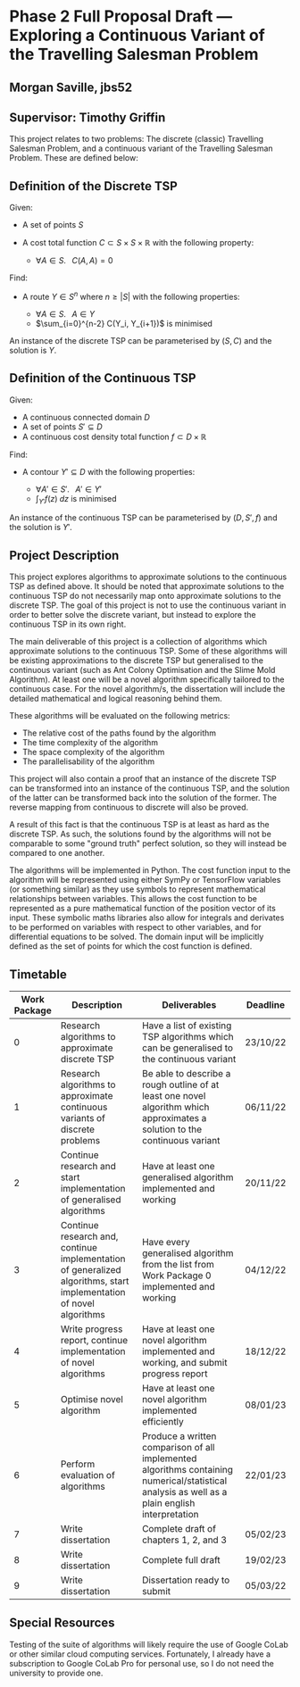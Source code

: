 # Phase 2 Full Proposal Draft &mdash; Exploring a Continuous Variant of the Travelling Salesman Problem

## Morgan Saville, jbs52

## Supervisor: Timothy Griffin

This project relates to two problems: The discrete (classic) Travelling Salesman Problem, and a continuous variant of the Travelling Salesman Problem. These are defined below:

## Definition of the Discrete TSP

Given:

 - A set of points $S$
 - A cost total function $C \subset S \times S \times \mathbb{R}$ with the following property:

     - $\forall A \in S.\;\;\; C(A,A)=0$

Find:

 - A route $Y\in S^n$ where $n \geq |S|$ with the following properties:

     - $\forall A \in S.\;\;\;A \in Y$
     - $\sum_{i=0}^{n-2} C(Y_i, Y_{i+1})$ is minimised

An instance of the discrete TSP can be parameterised by $(S,C)$ and the solution is $Y$.

## Definition of the Continuous TSP

Given:

 - A continuous connected domain $D$
 - A set of points $S' \subseteq D$
 - A continuous cost density total function $f \subset D \times \mathbb{R}$

Find:

 - A contour $Y' \subseteq D$ with the following properties:

     - $\forall A' \in S'.\;\;\;A' \in Y'$
     - $\int_{Y'} f(z)\; dz$ is minimised

An instance of the continuous TSP can be parameterised by $(D,S',f)$ and the solution is $Y'$.


## Project Description

This project explores algorithms to approximate solutions to the continuous TSP as defined above. It should be noted that approximate solutions to the continuous TSP do not necessarily map onto approximate solutions to the discrete TSP. The goal of this project is not to use the continuous variant in order to better solve the discrete variant, but instead to explore the continuous TSP in its own right.

The main deliverable of this project is a collection of algorithms which approximate solutions to the continuous TSP. Some of these algorithms will be existing approximations to the discrete TSP but generalised to the continuous variant (such as Ant Colony Optimisation and the Slime Mold Algorithm). At least one will be a novel algorithm specifically tailored to the continuous case. For the novel algorithm/s, the dissertation will include the detailed mathematical and logical reasoning behind them.

These algorithms will be evaluated on the following metrics:

 - The relative cost of the paths found by the algorithm
 - The time complexity of the algorithm
 - The space complexity of the algorithm
 - The parallelisability of the algorithm

This project will also contain a proof that an instance of the discrete TSP can be transformed into an instance of the continuous TSP, and the solution of the latter can be transformed back into the solution of the former. The reverse mapping from continuous to discrete will also be proved.

A result of this fact is that the continuous TSP is at least as hard as the discrete TSP. As such, the solutions found by the algorithms will not be comparable to some "ground truth" perfect solution, so they will instead be compared to one another.

The algorithms will be implemented in Python. The cost function input to the algorithm will be represented using either SymPy or TensorFlow variables (or something similar) as they use symbols to represent mathematical relationships between variables. This allows the cost function to be represented as a pure mathematical function of the position vector of its input. These symbolic maths libraries also allow for integrals and derivates to be performed on variables with respect to other variables, and for differential equations to be solved. The domain input will be implicitly defined as the set of points for which the cost function is defined.

## Timetable

| **Work Package** | **Description** | **Deliverables** | **Deadline** |
|---|---|---|---|
| 0 | Research algorithms to approximate discrete TSP | Have a list of existing TSP algorithms which can be generalised to the continuous variant | 23/10/22 |
| 1 | Research algorithms to approximate continuous variants of discrete problems | Be able to describe a rough outline of at least one novel algorithm which approximates a solution to the continuous variant  | 06/11/22 |
| 2 | Continue research and start implementation of generalised algorithms | Have at least one generalised algorithm implemented and working | 20/11/22 |
| 3 | Continue research and, continue implementation of generalized algorithms, start implementation of novel algorithms | Have every generalised algorithm from the list from Work Package 0 implemented and working | 04/12/22 |
| 4 | Write progress report, continue implementation of novel algorithms | Have at least one novel algorithm implemented and working, and submit progress report | 18/12/22 |
| 5 | Optimise novel algorithm | Have at least one novel algorithm implemented efficiently | 08/01/23 |
| 6 | Perform evaluation of algorithms | Produce a written comparison of all implemented algorithms containing numerical/statistical analysis as well as a plain english interpretation | 22/01/23 |
| 7 | Write dissertation | Complete draft of chapters 1, 2, and 3 | 05/02/23 |
| 8 | Write dissertation | Complete full draft | 19/02/23 |
| 9 | Write dissertation | Dissertation ready to submit | 05/03/22 |


## Special Resources

Testing of the suite of algorithms will likely require the use of Google CoLab or other similar cloud computing services. Fortunately, I already have a subscription to Google CoLab Pro for personal use, so I do not need the university to provide one.